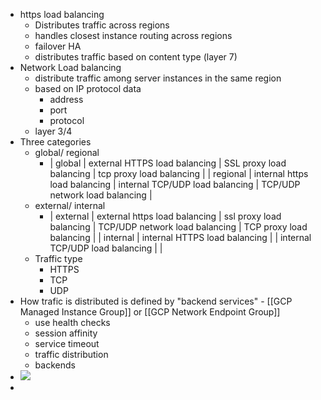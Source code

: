 - https load balancing
	- Distributes traffic across regions
	- handles closest instance routing across regions
	- failover HA
	- distributes traffic based on content type (layer 7)
- Network Load balancing
	- distribute traffic among server instances in the same region
	- based on IP protocol data
		- address
		- port
		- protocol
	- layer 3/4
- Three categories
	- global/ regional
		- | global | external HTTPS load balancing | SSL proxy load balancing | tcp proxy load balancing |
		  | regional | internal https load balancing | internal TCP/UDP load balancing | TCP/UDP network load balancing |
	- external/ internal
		- | external | external https load balancing | ssl proxy load balancing |  TCP/UDP network load balancing | TCP proxy load balancing |
		  | internal | internal HTTPS load balancing | | internal TCP/UDP load balancing | |
	- Traffic type
		- HTTPS
		- TCP
		- UDP
- How trafic is distributed is defined by "backend services" - [[GCP Managed Instance Group]] or [[GCP Network Endpoint Group]]
	- use health checks
	- session affinity
	- service timeout
	- traffic distribution
	- backends
- ![](https://miro.medium.com/max/614/1*u95QsM2JaE-wqYQkJ7Cs4w.png)
-